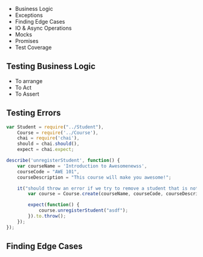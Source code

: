 * Business Logic
* Exceptions
* Finding Edge Cases
* IO & Async Operations
* Mocks
* Promises
* Test Coverage

## Testing Business Logic

* To arrange
* To Act
* To Assert

## Testing Errors

```javascript
var Student = require("../Student"),
    Course = require('../Course'),
    chai = require('chai'),
    should = chai.should(),
    expect = chai.expect;

describe('unregisterStudent', function() {
    var courseName = 'Introduction to Awesomenewss',
    courseCode = "AWE 101",
    courseDescription = "This course will make you awesome!";

    it("should throw an error if we try to remove a student that is not in the class", function() {
        var course = Course.create(courseName, courseCode, courseDescription);

        expect(function() {
            course.unregisterStudent("asdf");
        }).to.throw();
    });
});
```

## Finding Edge Cases

